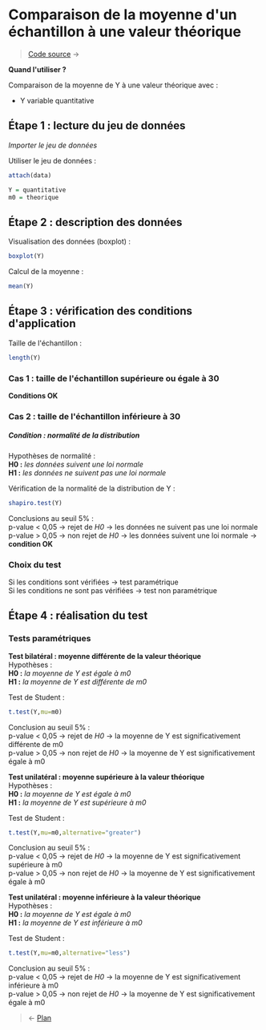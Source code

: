 # Comparaison de la moyenne d'un échantillon à une valeur théorique

> [Code source](https://github.com/HanBnrd/MementoR/blob/master/src/MoyenneTheorique.R) &rarr;

**Quand l'utiliser ?**

Comparaison de la moyenne de Y à une valeur théorique avec :
- Y variable quantitative  


## Étape 1 : lecture du jeu de données
*Importer le jeu de données*

Utiliser le jeu de données :
```r
attach(data)
```
```r
Y = quantitative
m0 = theorique
```


## Étape 2 : description des données
Visualisation des données (boxplot) :
```r
boxplot(Y)
```

Calcul de la moyenne :
```r
mean(Y)
```


## Étape 3 : vérification des conditions d'application
Taille de l'échantillon :
```r
length(Y)
```

### Cas 1 : taille de l'échantillon supérieure ou égale à 30
**Conditions OK**

### Cas 2 : taille de l'échantillon inférieure à 30
##### Condition : normalité de la distribution
Hypothèses de normalité :  
**H0 :** *les données suivent une loi normale*  
**H1 :** *les données ne suivent pas une loi normale*  

Vérification de la normalité de la distribution de Y :
```r
shapiro.test(Y)
```
Conclusions au seuil 5% :  
p-value < 0,05 → rejet de *H0* → les données ne suivent pas une loi normale  
p-value > 0,05 → non rejet de *H0* → les données suivent une loi normale → **condition OK**


### Choix du test
Si les conditions sont vérifiées → test paramétrique  
Si les conditions ne sont pas vérifiées → test non paramétrique


## Étape 4 : réalisation du test
### Tests paramétriques
**Test bilatéral : moyenne différente de la valeur théorique**  
Hypothèses :  
**H0 :** *la moyenne de Y est égale à m0*  
**H1 :** *la moyenne de Y est différente de m0*  

Test de Student :
```r
t.test(Y,mu=m0)
```
Conclusion au seuil 5% :  
p-value < 0,05 → rejet de *H0* → la moyenne de Y est significativement différente de m0  
p-value > 0,05 → non rejet de *H0* → la moyenne de Y est significativement égale à m0  

**Test unilatéral : moyenne supérieure à la valeur théorique**  
Hypothèses :  
**H0 :** *la moyenne de Y est égale à m0*  
**H1 :** *la moyenne de Y est supérieure à m0*  

Test de Student :
```r
t.test(Y,mu=m0,alternative="greater")
```
Conclusion au seuil 5% :  
p-value < 0,05 → rejet de *H0* → la moyenne de Y est significativement supérieure à m0  
p-value > 0,05 → non rejet de *H0* → la moyenne de Y est significativement égale à m0  

**Test unilatéral : moyenne inférieure à la valeur théorique**  
Hypothèses :  
**H0 :** *la moyenne de Y est égale à m0*  
**H1 :** *la moyenne de Y est inférieure à m0*  

Test de Student :
```r
t.test(Y,mu=m0,alternative="less")
```
Conclusion au seuil 5% :  
p-value < 0,05 → rejet de *H0* → la moyenne de Y est significativement inférieure à m0  
p-value > 0,05 → non rejet de *H0* → la moyenne de Y est significativement égale à m0  


> &larr; [Plan](../README.md)
